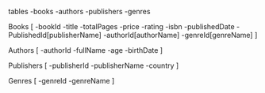 tables
    -books
    -authors
    -publishers
    -genres

Books 
    [
    -bookId
    -title
    -totalPages
    -price
    -rating
    -isbn
    -publishedDate
    -PublishedId[publisherName]
    -authorId[authorName]
    -genreId[genreName]
    ]

Authors 
     [
    -authorId
    -fullName
    -age
    -birthDate
     ]

Publishers
        [
            -publisherId
            -publisherName
            -country
        ]

Genres
        [
          -genreId
          -genreName
        ]